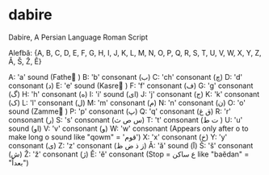 # dabire
Dabire, A Persian Language Roman Script

Alefbǎ: {A, B, C, D, E, F, G, H, I, J, K, L, M, N, O, P, Q, R, S, T, U, V, W, X, Y, Z, Ǎ, Š, Ž, Ě}

A: 'a' sound (Fathe َ)
B: 'b' consonant (ب)
C: 'ch' consonant (چ)
D: 'd' consonant (د)
E: 'e' sound (Kasre ِ)
F: 'f' consonant (ف)
G: 'g' consonant (گ)
H: 'h' consonant (ه)
I: 'i' sound (ای)
J: 'j' consonant (ج)
K: 'k' consonant (ک)
L: 'l' consonant (ل)
M: 'm' consonant (م)
N: 'n' consonant (ن)
O: 'o' sound (Zammeُ )
P: 'p' consonant (پ)
Q: 'q' consonant (ق غ)
R: 'r' consonant (ر)
S: 's' consonant (س ص ث)
T: 't' consonant (ت ط )
U: 'u' sound (او)
V: 'v' consonant (و)
W: 'w' consonant (Appears only after o to make long o sound like "qowm" = 'قوم')
X: 'x' consonant (خ)
Y: 'y' consonant (ی)
Z: 'z' consonant (ز ذ ض ظ)
Ǎ: 'ǎ' sound (آ)
Š: 'š' consonant (ش)
Ž: 'ž' consonant (ژ)
Ě: 'ě' consonant (Stop = ع ساکن like "baědan" = "بعداً")


